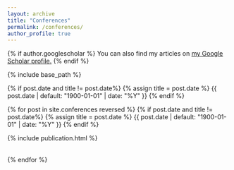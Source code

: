 ```yaml
---
layout: archive
title: "Conferences"
permalink: /conferences/
author_profile: true
---
```


{% if author.googlescholar %}
  You can also find my articles on <u><a href="{{author.googlescholar}}">my Google Scholar profile</a>.</u>
{% endif %}

{% include base_path %}

<!-- <table>
{% for post in site.conferences reversed %}
  <tr>{% include publication.html %}</tr>
{% endfor %}
</table> -->

{% if post.date and title != post.date%}
          {% assign title = post.date %}
          {{ post.date | default: "1900-01-01" | date: "%Y" }}
{% endif %}


{% for post in site.conferences reversed %}
{% if post.date and title != post.date%}
          {% assign title = post.date %}
          {{ post.date | default: "1900-01-01" | date: "%Y" }}
{% endif %}
<table>
  <tr>{% include publication.html %}</tr>
</table>
{% endfor %}
